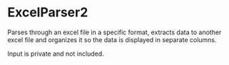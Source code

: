 # ExcelParser2
Parses through an excel file in a specific format, extracts data to another excel file and organizes it so the data is displayed in separate columns.

Input is private and not included.
